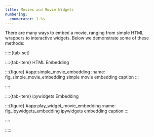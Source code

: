 ```yaml
---
title: Movies and Movie Widgets
numbering:
  enumerator: 1.%s
---
```


There are many ways to embed a movie, ranging from simple HTML wrappers to interactive widgets. Below we demonstrate some of these methods:

:::::{tab-set}

::::{tab-item} HTML Embedding

:::{figure} #app:simple_movie_embedding
:name: fig_simple_movie_embedding
simple movie embedding caption
:::

::::

::::{tab-item} ipywidgets Embedding

:::{figure} #app:play_widget_movie_embedding
:name: fig_ipywidgets_embedding
ipywidgets embedding caption
:::

::::

:::::
